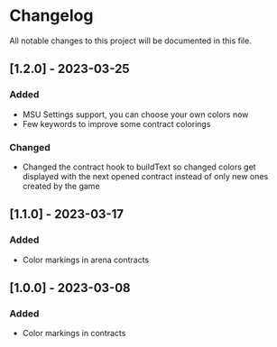 # Changelog

All notable changes to this project will be documented in this file.

## [1.2.0] - 2023-03-25
### Added
- MSU Settings support, you can choose your own colors now
- Few keywords to improve some contract colorings

### Changed
- Changed the contract hook to buildText so changed colors get displayed with the next opened contract instead of only new ones created by the game

## [1.1.0] - 2023-03-17

### Added
- Color markings in arena contracts

## [1.0.0] - 2023-03-08

### Added
- Color markings in contracts
